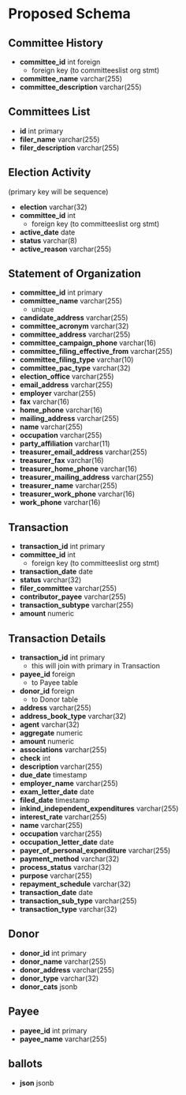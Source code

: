 # Proposed Schema

## Committee History
* **committee_id** int foreign
    - foreign key (to committeeslist org stmt)
* **committee_name** varchar(255)
* **committee_description** varchar(255)

## Committees List
* **id** int primary
* **filer_name** varchar(255)
* **filer_description** varchar(255)

## Election Activity
(primary key will be sequence)
* **election** varchar(32)
* **committee_id** int
    - foreign key (to committeeslist org stmt)
* **active_date** date
* **status** varchar(8)
* **active_reason** varchar(255)

## Statement of Organization
* **committee_id** int primary
* **committee_name** varchar(255)
    - unique
* **candidate_address** varchar(255)
* **committee_acronym** varchar(32)
* **committee_address** varchar(255)
* **committee_campaign_phone** varchar(16)
* **committee_filing_effective_from** varchar(255)
* **committee_filing_type** varchar(10)
* **committee_pac_type** varchar(32)
* **election_office** varchar(255)
* **email_address** varchar(255)
* **employer** varchar(255)
* **fax** varchar(16)
* **home_phone** varchar(16)
* **mailing_address** varchar(255)
* **name** varchar(255)
* **occupation** varchar(255)
* **party_affiliation** varchar(11)
* **treasurer_email_address** varchar(255)
* **treasurer_fax** varchar(16)
* **treasurer_home_phone** varchar(16)
* **treasurer_mailing_address** varchar(255)
* **treasurer_name** varchar(255)
* **treasurer_work_phone** varchar(16)
* **work_phone** varchar(16)

## Transaction
* **transaction_id** int primary
* **committee_id** int
    - foreign key (to committeeslist org stmt)
* **transaction_date** date
* **status** varchar(32)
* **filer_committee** varchar(255)
* **contributor_payee** varchar(255)
* **transaction_subtype** varchar(255)
* **amount** numeric

## Transaction Details
* **transaction_id** int primary
    - this will join with primary in Transaction
* **payee_id** foreign
    - to Payee table
* **donor_id** foreign
    - to Donor table
* **address** varchar(255)
* **address_book_type** varchar(32)
* **agent** varchar(32)
* **aggregate** numeric
* **amount** numeric
* **associations** varchar(255)
* **check** int
* **description** varchar(255)
* **due_date** timestamp
* **employer_name** varchar(255)
* **exam_letter_date** date
* **filed_date** timestamp
* **inkind_independent_expenditures** varchar(255)
* **interest_rate** varchar(255)
* **name** varchar(255)
* **occupation** varchar(255)
* **occupation_letter_date** date
* **payer_of_personal_expenditure** varchar(255)
* **payment_method** varchar(32)
* **process_status** varchar(32)
* **purpose** varchar(255)
* **repayment_schedule** varchar(32)
* **transaction_date** date
* **transaction_sub_type** varchar(255)
* **transaction_type** varchar(32)

## Donor
* **donor_id** int primary
* **donor_name** varchar(255)
* **donor_address** varchar(255)
* **donor_type** varchar(32)
* **donor_cats** jsonb

## Payee
* **payee_id** int primary
* **payee_name** varchar(255)

## ballots
* **json** jsonb